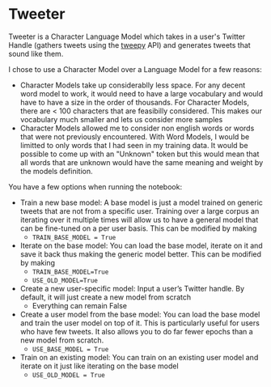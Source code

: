 # Tweeter

Tweeter is a Character Language Model which takes in a user's Twitter Handle (gathers tweets using the [tweepy](https://www.tweepy.org/) API) and generates tweets that sound like them. 

I chose to use a Character Model over a Language Model for a few reasons:
- Character Models take up considerablly less space. For any decent word model to work, it would need to have a large vocabulary and would have to have a size in the order of thousands. For Character Models, there are < 100 characters that are feasibilly considered. This makes our vocabulary much smaller and lets us consider more samples
- Character Models allowed me to consider non english words or words that were not previously encountered. With Word Models, I would be limitted to only words that I had seen in my training data. It would be possible to come up with an "Unknown" token but this would mean that all words that are unknown would have the same meaning and weight by the models definition.

You have a few options when running the notebook:

- Train a new base model: A base model is just a model trained on generic tweets that are not from a specific user. Training over a large corpus an iterating over it multiple times will allow us to have a general model that can be fine-tuned on a per user basis. This can be modified by making
    - `TRAIN_BASE_MODEL = True`
- Iterate on the base model: You can load the base model, iterate on it and save it back thus making the generic model better. This can be modified by making
    - `TRAIN_BASE_MODEL=True`
    - `USE_OLD_MODEL=True`
- Create a new user-specific model: Input a user’s Twitter handle. By default, it will just create a new model from scratch
    - Everything can remain False
- Create a user model from the base model: You can load the base model and train the user model on top of it. This is particularly useful for users who have few tweets. It also allows you to do far fewer epochs than a new model from scratch.
    - `USE_BASE_MODEL = True`
- Train on an existing model: You can train on an existing user model and iterate on it just like iterating on the base model
    - `USE_OLD_MODEL = True`
